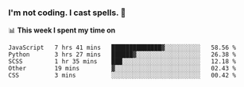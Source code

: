 ### I'm not coding. I cast spells. 🎩

📊 **This week I spent my time on**
<!--START_SECTION:waka-->
```text
JavaScript   7 hrs 41 mins   ██████████████▓░░░░░░░░░░   58.56 % 
Python       3 hrs 27 mins   ██████▓░░░░░░░░░░░░░░░░░░   26.38 % 
SCSS         1 hr 35 mins    ███░░░░░░░░░░░░░░░░░░░░░░   12.18 % 
Other        19 mins         ▓░░░░░░░░░░░░░░░░░░░░░░░░   02.43 % 
CSS          3 mins          ░░░░░░░░░░░░░░░░░░░░░░░░░   00.42 % 
```
<!--END_SECTION:waka-->
